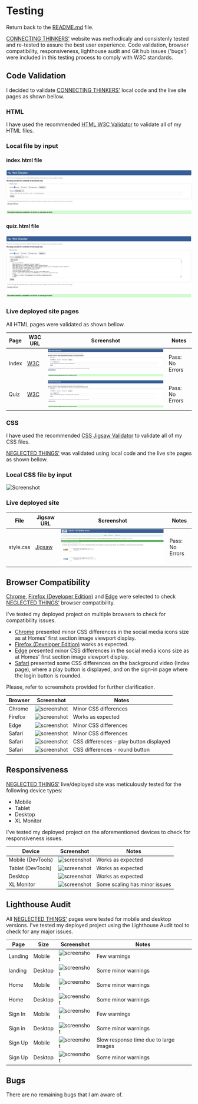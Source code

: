 # Testing

Return back to the [README.md](README.md) file.

[CONNECTING THINKERS'](https://felipeseiberlich.github.io/connecting-thinkers/) website was methodicaly and consistenly tested and re-tested 
to assure the best user experience. Code validation, browser compatibility, responsiveness, lighthouse audit and Git hub issues ('bugs') 
were included in this testing process to comply with W3C standards. 

## Code Validation

I decided to validate [CONNECTING THINKERS'](https://felipeseiberlich.github.io/connecting-thinkers/) local code and the live site pages as
shown bellow.

### HTML

I have used the recommended [HTML W3C Validator](https://validator.w3.org) to validate all of my HTML files.

### Local file by input

#### index.html file
![Screenshot](documentation/validator-checker-index.html-local.png)

#### quiz.html file
![Screenshot](documentation/validator-checker-quiz.html-local.png)


### Live deployed site pages

All HTML pages were validated as shown bellow.

| Page | W3C URL | Screenshot | Notes |
| --- | --- | --- | --- |
| Index | [W3C](https://validator.w3.org/nu/?showsource=yes&doc=https%3A%2F%2Ffelipeseiberlich.github.io%2Fconnecting-thinkers%2F) | ![screenshot](documentation/validator-checker-index.html.png)| Pass: No Errors |
| Quiz | [W3C](https://validator.w3.org/nu/?showsource=yes&doc=https%3A%2F%2Ffelipeseiberlich.github.io%2Fconnecting-thinkers%2Fquiz.html) | ![screenshot](documentation/validator-checker-quiz.html.png) | Pass: No Errors |

### CSS

I have used the recommended [CSS Jigsaw Validator](https://jigsaw.w3.org/css-validator) to validate all of my CSS files.

[NEGLECTED THINGS'](https://felipeseiberlich.github.io/neglected-things/) was validated using local code and the live site pages as
shown bellow.

### Local CSS file by input

![Screenshot](documentation/w3c-validator-css1.png)

### Live deployed site

| File | Jigsaw URL | Screenshot | Notes |
| --- | --- | --- | --- |
| style.css | [Jigsaw](https://jigsaw.w3.org/css-validator/validator?uri=+https%3A%2F%2Ffelipeseiberlich.github.io%2Fneglected-things%2F&profile=css3svg&usermedium=all&warning=1&vextwarning=&lang=en) | ![screenshot](documentation/validator-live-css.png) | Pass: No Errors |

## Browser Compatibility

[Chrome](https://www.google.com/chrome), [Firefox (Developer Edition)](https://www.mozilla.org/firefox/developer) and [Edge](https://www.microsoft.com/edge)
were selected to check [NEGLECTED THINGS'](https://felipeseiberlich.github.io/neglected-things/) browser compatibility.

I've tested my deployed project on multiple browsers to check for compatibility issues.
- [Chrome](https://www.google.com/chrome) presented minor CSS differences in the social media icons size as at Homes' first section image viewport display.
- [Firefox (Developer Edition)](https://www.mozilla.org/firefox/developer) works as expected.
- [Edge](https://www.microsoft.com/edge) presented minor CSS differences in the social media icons size as at Homes' first section image viewport display.
- [Safari](https://www.apple.com/safari/) presented some CSS differences on the background video (Index page), where a play button is displayed, and on the
sign-in page where the login button is rounded.

Please, refer to screenshots provided for further clarification.

| Browser | Screenshot | Notes |
| --- | --- | --- |
| Chrome | ![screenshot](documentation/chrome.png) | Minor CSS differences |
| Firefox | ![screenshot](documentation/firefox.png) | Works as expected |
| Edge | ![screenshot](documentation/edge.png) | Minor CSS differences |
| Safari | ![screenshot](documentation/safari.png) | Minor CSS differences |
| Safari | ![screenshot](documentation/safari-play-button.png) | CSS differences - play button displayed |
| Safari | ![screenshot](documentation/safari-style-button.png) | CSS differences - round button |

## Responsiveness

[NEGLECTED THINGS'](https://felipeseiberlich.github.io/neglected-things/) live/deployed site was meticulously tested for the following device types:
- Mobile
- Tablet
- Desktop
- XL Monitor

I've tested my deployed project on the aforementioned devices to check for responsiveness issues.

| Device | Screenshot | Notes |
| --- | --- | --- |
| Mobile (DevTools) | ![screenshot](documentation/responsive-mobile.png) | Works as expected |
| Tablet (DevTools) | ![screenshot](documentation/responsive-tablet.png) | Works as expected |
| Desktop | ![screenshot](documentation/responsive-desktop.png) | Works as expected |
| XL Monitor | ![screenshot](documentation/responsive-xl.png) | Some scaling has minor issues |


## Lighthouse Audit

All [NEGLECTED THINGS'](https://felipeseiberlich.github.io/neglected-things/) pages were tested for mobile and desktop versions.
I've tested my deployed project using the Lighthouse Audit tool to check for any major issues.

| Page | Size | Screenshot | Notes |
| --- | --- | --- | --- |
| Landing | Mobile | ![screenshot](documentation/lighthouse-index-mobile.png) | Few warnings |
| landing | Desktop | ![screenshot](documentation/lighthouse-index-desktop.png) | Some minor warnings |
| Home | Mobile | ![screenshot](documentation/lighthouse-home-mobile.png) | Some minor warnings |
| Home | Desktop | ![screenshot](documentation/lighthouse-home-desktop.png) | Some minor warnings |
| Sign In | Mobile | ![screenshot](documentation/lighthouse-signin-mobile.png) | Few warnings |
| Sign in | Desktop | ![screenshot](documentation/lighthouse-signin-desktop.png) | Some minor warnings  | 
| Sign Up | Mobile | ![screenshot](documentation/lighthouse-signup-mobile.png) | Slow response time due to large images |
| Sign Up | Desktop | ![screenshot](documentation/lighthouse-signup-desktop.png) | Some minor warnings |

## Bugs

There are no remaining bugs that I am aware of.
